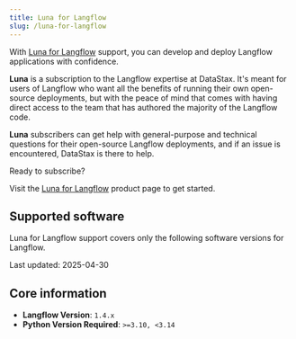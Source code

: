 ```yaml
---
title: Luna for Langflow
slug: /luna-for-langflow
---
```


With [Luna for Langflow](https://www.datastax.com/products/luna-langflow) support, you can develop and deploy Langflow applications with confidence.

**Luna** is a subscription to the Langflow expertise at DataStax. It's meant for users of Langflow who want all the benefits of running their own open-source deployments, but with the peace of mind that comes with having direct access to the team that has authored the majority of the Langflow code.

**Luna** subscribers can get help with general-purpose and technical questions for their open-source Langflow deployments, and if an issue is encountered, DataStax is there to help.

Ready to subscribe?

Visit the [Luna for Langflow](https://www.datastax.com/products/luna-langflow) product page to get started.

## Supported software

Luna for Langflow support covers only the following software versions for Langflow.

Last updated: 2025-04-30

## Core information
- **Langflow Version**: `1.4.x`
- **Python Version Required**: `>=3.10, <3.14`